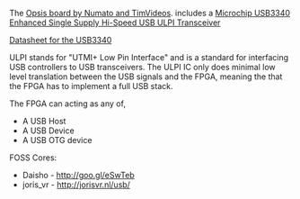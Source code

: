 
The 
[Opsis board by Numato and TimVideos](http://hdmi2usb.tv/opsis).
includes a 
[Microchip USB3340 Enhanced Single Supply Hi-Speed USB ULPI Transceiver](http://www.microchip.com/wwwproducts/Devices.aspx?product=USB3340)

[Datasheet for the USB3340](http://ww1.microchip.com/downloads/en/DeviceDoc/00001678A.pdf)

ULPI stands for "UTMI+ Low Pin Interface" and is a standard for interfacing USB
controllers to USB transceivers. The ULPI IC only does minimal low level
translation between the USB signals and the FPGA, meaning the that the FPGA has
to implement a full USB stack.

The FPGA can acting as any of,
 * A USB Host
 * A USB Device
 * A USB OTG device

FOSS Cores:
 * Daisho - http://goo.gl/eSwTeb
 * joris_vr - http://jorisvr.nl/usb/


